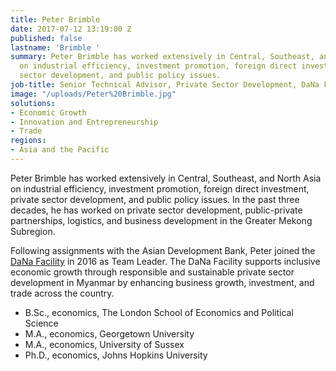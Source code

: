 ```yaml
---
title: Peter Brimble
date: 2017-07-12 13:19:00 Z
published: false
lastname: 'Brimble '
summary: Peter Brimble has worked extensively in Central, Southeast, and North Asia
  on industrial efficiency, investment promotion, foreign direct investment, private
  sector development, and public policy issues.
job-title: Senior Technical Advisor, Private Sector Development, DaNa Facility
image: "/uploads/Peter%20Brimble.jpg"
solutions:
- Economic Growth
- Innovation and Entrepreneurship
- Trade
regions:
- Asia and the Pacific
---
```


Peter Brimble has worked extensively in Central, Southeast, and North Asia on industrial efficiency, investment promotion, foreign direct investment, private sector development, and public policy issues. In the past three decades, he has worked on private sector development, public-private partnerships, logistics, and business development in the Greater Mekong Subregion.

Following assignments with the Asian Development Bank, Peter joined the [DaNa Facility](https://www.dai.com/our-work/projects/myanmar-dana-facility) in 2016 as Team Leader. The DaNa Facility supports inclusive economic growth through responsible and sustainable private sector development in Myanmar by enhancing business growth, investment, and trade across the country.

* B.Sc., economics, The London School of Economics and Political Science
* M.A., economics, Georgetown University
* M.A., economics, University of Sussex
* Ph.D., economics, Johns Hopkins University